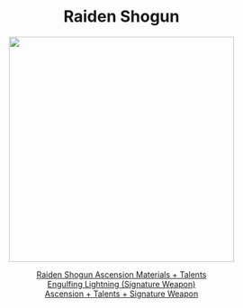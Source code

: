 <body>
  <div align="center">
    <h1> Raiden Shogun </h1>
<img src="https://images-wixmp-ed30a86b8c4ca887773594c2.wixmp.com/f/5e5896a5-4a79-496a-bea4-81f26cfa2650/deqwe2o-ee69d7a5-f766-4868-b426-83a1e8082856.png/v1/fill/w_1280,h_1651/shogun_raiden_genshin_impact_full_body_render_by_deg5270_deqwe2o-fullview.png?token=eyJ0eXAiOiJKV1QiLCJhbGciOiJIUzI1NiJ9.eyJzdWIiOiJ1cm46YXBwOjdlMGQxODg5ODIyNjQzNzNhNWYwZDQxNWVhMGQyNmUwIiwiaXNzIjoidXJuOmFwcDo3ZTBkMTg4OTgyMjY0MzczYTVmMGQ0MTVlYTBkMjZlMCIsIm9iaiI6W1t7ImhlaWdodCI6Ijw9MTY1MSIsInBhdGgiOiJcL2ZcLzVlNTg5NmE1LTRhNzktNDk2YS1iZWE0LTgxZjI2Y2ZhMjY1MFwvZGVxd2Uyby1lZTY5ZDdhNS1mNzY2LTQ4NjgtYjQyNi04M2ExZTgwODI4NTYucG5nIiwid2lkdGgiOiI8PTEyODAifV1dLCJhdWQiOlsidXJuOnNlcnZpY2U6aW1hZ2Uub3BlcmF0aW9ucyJdfQ.Y_j5MMzLiw-G7zs39l1UuArESK3741U4ufQQlfgB_uw" width=400>
<p></p>
<a href="">Raiden Shogun Ascension Materials + Talents</a><br>
<a href="">Engulfing Lightning (Signature Weapon)</a><br>
<a href="">Ascension + Talents + Signature Weapon</a>
  
  </div>
</body>
